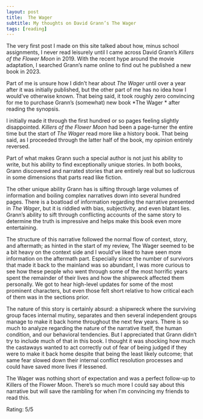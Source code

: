 ```yaml
---
layout: post
title:  The Wager
subtitle: My thoughts on David Grann’s The Wager
tags: [reading]
---
```

The very first post I made on this site talked about how, minus school assignments, I never read leisurely until I came across David Grann’s *Killers of the Flower Moon* in 2019. With the recent hype around the movie adaptation, I searched Grann’s name online to find out he published a new book in 2023. 

Part of me is unsure how I didn’t hear about *The Wager* until over a year after it was initially published, but the other part of me has no idea how I would’ve otherwise known. That being said, it took roughly zero convincing for me to purchase Grann’s (somewhat) new book *The Wager * after reading the synopsis. 

I initially made it through the first hundred or so pages feeling slightly disappointed. *Killers of the Flower Moon* had been a page-turner the entire time but the start of *The Wager* read more like a history book. That being said, as I proceeded through the latter half of the book, my opinion entirely reversed.

Part of what makes Grann such a special author is not just his ability to write, but his ability to find exceptionally unique stories. In both books, Grann discovered and narrated stories that are entirely real but so ludicrous in some dimensions that parts read like fiction. 

The other unique ability Grann has is sifting through large volumes of information and boiling complex narratives down into several hundred pages. There is a boatload of information regarding the narrative presented in *The Wager*, but it is riddled with bias, subjectivity, and even blatant lies. Grann’s ability to sift through conflicting accounts of the same story to determine the truth is impressive and helps make this book even more entertaining.

The structure of this narrative followed the normal flow of context, story, and aftermath; as hinted in the start of my review, The Wager seemed to be a bit heavy on the context side and I would’ve liked to have seen more information on the aftermath part. Especially since the number of survivors that made it back to the mainland was so abundant, I was more curious to see how these people who went through some of the most horrific years spent the remainder of their lives and how the shipwreck affected them personally. We got to hear high-level updates for some of the most prominent characters, but even those felt short relative to how critical each of them was in the sections prior.

The nature of this story is certainly absurd: a shipwreck where the surviving group faces internal mutiny, separates and then several independent groups manage to make it back home throughout the next few years. There is so much to analyze regarding the nature of the narrative itself, the human condition, and our behavioral tendencies. But I appreciated that Grann didn’t try to include much of that in this book. I thought it was shocking how much the castaways wanted to act correctly out of fear of being judged if they were to make it back home despite that being the least likely outcome; that same fear slowed down their internal conflict resolution processes and could have saved more lives if lessened. 

The Wager was nothing short of expectation and was a perfect follow-up to Killers of the Flower Moon. There’s so much more I could say about this narrative but will save the rambling for when I'm convincing my friends to read this.

Rating: 5/5 

